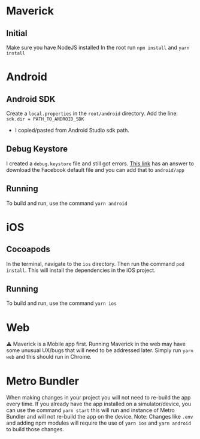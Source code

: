 # Maverick

## Initial

Make sure you have NodeJS installed
In the root run `npm install` and `yarn install`

# Android
## Android SDK

Create a `local.properties` in the `root/android` directory.
Add the line: `sdk.dir = PATH_TO_ANDROID_SDK`

- I copied/pasted from Android Studio sdk path. 


## Debug Keystore

I created a `debug.keystore` file and still got errors. [This link](https://github.com/facebook/react-native/issues/25629#issuecomment-513245590) has an answer to download the Facebook default file and you can add that to `android/app`

## Running

To build and run, use the command `yarn android`

# iOS
## Cocoapods

In the terminal, navigate to the `ios` directory. Then run the command `pod install`. This will install the dependencies in the iOS project. 


## Running

To build and run, use the command `yarn ios`


# Web

⚠️ Maverick is a Mobile app first. Running Maverick in the web may have some unusual UX/bugs that will need to be addressed later. 
Simply run `yarn web` and this should run in Chrome. 

# Metro Bundler

When making changes in your project you will not need to re-build the app every time. If you already have the app installed on a simulator/device, you can use the command `yarn start` this will run and instance of Metro Bundler and will not re-build the app on the device. 
Note: Changes like `.env` and adding npm modules will require the use of `yarn ios` and `yarn android`  to build those changes. 

